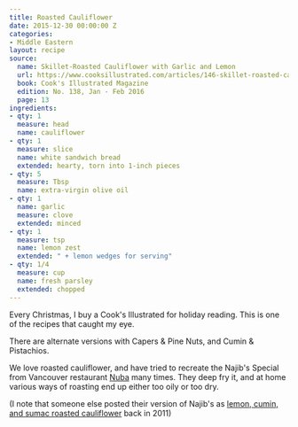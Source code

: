 ```yaml
---
title: Roasted Cauliflower
date: 2015-12-30 00:00:00 Z
categories:
- Middle Eastern
layout: recipe
source:
  name: Skillet-Roasted Cauliflower with Garlic and Lemon
  url: https://www.cooksillustrated.com/articles/146-skillet-roasted-cauliflower
  book: Cook's Illustrated Magazine
  edition: No. 138, Jan - Feb 2016
  page: 13
ingredients:
- qty: 1
  measure: head
  name: cauliflower
- qty: 1
  measure: slice
  name: white sandwich bread
  extended: hearty, torn into 1-inch pieces
- qty: 5
  measure: Tbsp
  name: extra-virgin olive oil
- qty: 1
  name: garlic
  measure: clove
  extended: minced
- qty: 1
  measure: tsp
  name: lemon zest
  extended: " + lemon wedges for serving"
- qty: 1/4
  measure: cup
  name: fresh parsley
  extended: chopped
---
```


Every Christmas, I buy a Cook's Illustrated for holiday reading. This is one of the recipes that caught my eye.

There are alternate versions with Capers & Pine Nuts, and Cumin & Pistachios.

We love roasted cauliflower, and have tried to recreate the Najib's Special from Vancouver restaurant [Nuba](http://nuba.ca) many times. They deep fry it, and at home various ways of roasting end up either too oily or too dry.

(I note that someone else posted their version of Najib's as [lemon, cumin, and sumac roasted cauliflower](http://everybodylikessandwiches.com/2011/01/lemon-roasted-cauliflower-with-cumin-sumac/) back in 2011)

